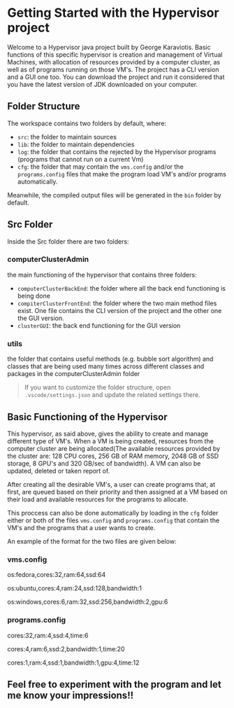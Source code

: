 # Getting Started with the Hypervisor project

Welcome to a Hypervisor java project built by George Karaviotis. Basic functions of this specific hypervisor is creation and management of Virtual Machines, with allocation of resources provided by a computer cluster, as well as of programs running on those VM's. The project has a CLI version and a GUI one too. You can download the project and run it considered that you have the latest version of JDK downloaded on your computer. 

## Folder Structure

The workspace contains two folders by default, where:

- `src`: the folder to maintain sources
- `lib`: the folder to maintain dependencies
- `log`: the folder that contains the rejected by the Hypervisor programs (programs that cannot run on a current Vm)
- `cfg`: the folder that may contain the `vms.config` and/or the `programs.config` files that make the program load VM's and/or programs automatically.

Meanwhile, the compiled output files will be generated in the `bin` folder by default.

## Src Folder

Inside the Src folder there are two folders:

### computerClusterAdmin
 the main functioning of the hypervisor that contains three folders:
- `computerClusterBackEnd`: the folder where all the back end functioning is being done
- `compiterClusterFrontEnd`: the folder where the two main method files exist. One file contains the CLI version of the project and the other one the GUI version.
- `clusterGUI`: the back end functioning for the GUI version

### utils
the folder that contains useful methods (e.g. bubble sort algorithm) and classes that are being used many times across different classes and packages in the computerClusterAdmin folder 

> If you want to customize the folder structure, open `.vscode/settings.json` and update the related settings there.

## Basic Functioning of the Hypervisor
This hypervisor, as said above, gives the ability to create and manage different type of VM's. When a VM is being created, resources from the computer cluster are being allocated(The available resources provided by the cluster are: 128 CPU cores, 256 GB of RAM memory, 2048 GB of SSD storage, 8 GPU's and 320 GB/sec of bandwidth). A VM can also be updated, deleted or taken report of.

After creating all the desirable VM's, a user can create programs that, at first, are queued based on their priority and then assigned at a VM based on their load and available resources for the programs to allocate.

This proccess can also be done automatically by loading in the `cfg` folder either or both of the files `vms.config` and `programs.config` that contain the VM's and the programs that a user wants to create.

An example of the format for the two files are given below:

### vms.config 
os:fedora,cores:32,ram:64,ssd:64

os:ubuntu,cores:4,ram:24,ssd:128,bandwidth:1

os:windows,cores:6,ram:32,ssd:256,bandwidth:2,gpu:6

### programs.config
cores:32,ram:4,ssd:4,time:6

cores:4,ram:6,ssd:2,bandwidth:1,time:20

cores:1,ram:4,ssd:1,bandwidth:1,gpu:4,time:12



## Feel free to experiment with the program and let me know your impressions!!

